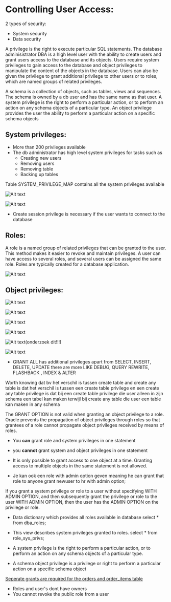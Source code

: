 # Controlling User Access:


2 types of security:
- System security
- Data security


A privilege is the right to execute particular SQL statements. The database adminisistrator
DBA is a high level user with the ability to create users and grant users access to the database and its
objects. Users require system privileges to gain access to the database and object privileges to manipulate the content of the objects in the database. Users can also be given the privilege to grant
additional privilege to other users or to roles, which are named groups of related privileges.

A schema is a collection of objects, such as tables, views and sequences. The schema is owned by a db user
and has the same name as that user. A system privilege is the right to perform a particular action,
or to perform an action on any schema objects of a particular type. An object privilege provides the user
the ability to perform a particular action on a specific schema objects


## System privileges:
- More than 200 privileges available
- The db administrator has high level system privileges for tasks such as
    - Creating new users
    - Removing users
    - Removing table
    - Backing up tables

Table SYSTEM_PRIVILEGE_MAP contains all the system privileges available

![Alt text](<../resources/dba privileges.png>)




![Alt text](<../resources/privilege syntax.png>)




- Create session privilege is necessary if the user wants to connect to the database


## Roles:
A role is a named group of related privileges that can be granted to the user. This method makes it easier to revoke and maintain privileges. A user can have access to several roles, and several users
can be assigned the same role. Roles are typically created for a database application. 

![Alt text](<../resources/roles privileges.png>)








## Object privileges:

![Alt text](<../resources/object privileges.png>)



![Alt text](<../resources/object privileges syntax.png>)


![Alt text](<../resources/object privileges syntax2.png>)


![Alt text](../resources/unauthorized.png)


![Alt text](<../resources/revoking object privileges.png>)(onderzoek dit!!!)


![Alt text](<../resources/revoking object privileges2.png>)

- GRANT ALL has additional privileges apart from SELECT, INSERT, DELETE, UPDATE there are more LIKE DEBUG, QUERY REWRITE, FLASHBACK , INDEX & ALTER


Worth knowing dat bv het verschil is tussen create table and create any table is dat het verschil is tussen een create table privilege en een create any table privilege is dat bij een create table privilege die user alleen in zijn schema een tabel kan maken terwijl bij create any table die user een table kan maken in any schema


The GRANT OPTION is not valid when granting an object privilege to a role. Oracle prevents the propagation of object privileges through roles so that grantees of a role cannot propagate object privileges received by means of roles.



- You **can** grant role and system privileges in one statement
- you **cannot** grant system and object privileges in one statement
- It is only possible to grant access to one object at a time. Granting access to multiple objects in the same statement is not allowed.

- Je kan ook een role with admin option geven meaning he can grant that role to anyone
grant newuser to hr with admin option; 


If you grant a system privilege or role to a user without specifying WITH ADMIN OPTION, and then subsequently grant the privilege or role to the user WITH ADMIN OPTION, then the user has the ADMIN OPTION on the privilege or role.

- Data dictionary which provides all roles available in database
select *
from dba_roles;


- This view describes system privileges granted to roles.
select *
from role_sys_privs;

- A system privilege is the right to perform a particular action, or to perform an action on any schema objects of a particular type.
- A schema object privilege is a privilege or right to perform a particular action on a specific schema object

[Seperate grants are required for the orders and order_items table](<../resources/seperate grants..png>)


- Roles and user's dont have owners
- You cannot revoke the public role from a user